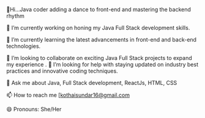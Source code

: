 👋Hi...Java coder adding a dance to front-end and mastering the backend rhythm


                                                                                                                                                                                                       



🔭 I’m currently working on honing my Java Full Stack development skills.

🌱 I’m currently learning the latest advancements in front-end and back-end technologies.

👯 I’m looking to collaborate on exciting Java Full Stack projects to expand my experience
.
🤔 I’m looking for help with staying updated on industry best practices and innovative coding techniques.

💬 Ask me about Java, Full Stack development, ReactJs, HTML, CSS

📫 How to reach me [[kothaisundar16@gmail.com](kothaisundar16@gmail.com)

😄 Pronouns: She/Her
